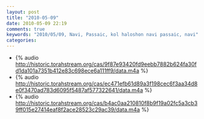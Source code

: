 ```yaml
---
layout: post
title: "2010-05-09"
date: 2010-05-09 22:19
comments: true
keywords: "2010/05/09, Navi, Passaic, kol haloshon navi passaic, navi" 
categories: 
---
```


 * {% audio http://historic.torahstream.org/cas/9f87e93420fd9eebb7882b624fa30fd1da101a7351b412e83c698ece6a111ff9/data.m4a %}
 * {% audio http://historic.torahstream.org/cas/ec471efb61d89a3f198cec6f3aa34d8e0f3470ad783d6095f5487af577322641/data.m4a %}
 * {% audio http://historic.torahstream.org/cas/b4ac0aa210810f8b9f19a02fc5a3cb39ff015e27414eaf8f2ace28523c29ac39/data.m4a %}

